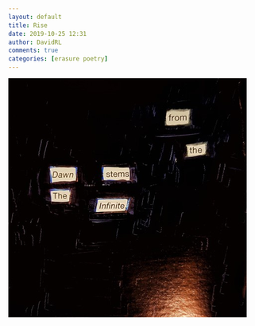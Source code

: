 ```yaml
---  
layout: default  
title: Rise  
date: 2019-10-25 12:31  
author: DavidRL  
comments: true  
categories: [erasure poetry]  
---  
```

<img src="/assets/images/articles/rise.jpg" class="responsive"><br>
